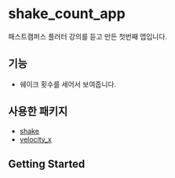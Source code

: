 # shake_count_app

패스트캠퍼스 플러터 강의를 듣고 만든 첫번째 앱입니다.

## 기능
- 쉐이크 횟수를 세어서 보여줍니다.

## 사용한 패키지
- [shake](https://pub.dev/packages/shake)
- [velocity_x](https://pub.dev/packages/velocity_x)

## Getting Started

